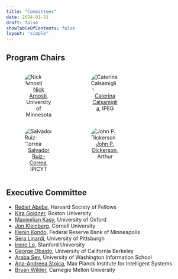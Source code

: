 ```yaml
---
title: "Committees"
date: 2024-01-31
draft: false
showTableOfContents: false
layout: "simple"
---
```


## Program Chairs

<div style="justify-content:space-between">
    <figure style="max-width:15%;display:inline-block;padding-right:10px;padding-left:10px;vertical-align:top;">
        <img src="/committee_photos/nick_arnosti.jpeg"
            style="border-radius:20px"
            alt="Nick Arnosti">
        <figcaption style="text-align:center"> <a href="https://nickarnosti.com/">Nick Arnosti</a>, University of Minnesota</figcaption>
    </figure>
    <figure style="max-width:15%;display:inline-block;padding-right:10px;padding-left:10px;vertical-align:top;">
        <img src="/committee_photos/caterina_calsamigli.png"
            style="border-radius:20px"
            alt="Caterina Calsamiglia">
        <figcaption style="text-align:center"> <a href="https://sites.google.com/site/caterinacalsamiglia/">Caterina Calsamiglia</a>, IPEG</figcaption>
    </figure>
    <figure style="max-width:15%;display:inline-block;padding-right:10px;padding-left:10px;vertical-align:top;">
        <img src="/committee_photos/salvador_ruizcorrea.jpeg"
            style="border-radius:20px"
            alt="Salvador Ruiz-Correa">
        <figcaption style="text-align:center"> <a href="https://scholar.google.com/citations?user=LJNs7nwAAAAJ&hl=en&inst=7289110936595769722">Salvador Ruiz-Correa</a>, IPICYT</figcaption>
    </figure>
    <figure style="max-width:15%;display:inline-block;padding-right:10px;padding-left:10px;vertical-align:top;">
        <img src="/committee_photos/john_dickerson.jpeg"
            style="border-radius:20px"
            alt="John P. Dickerson">
        <figcaption style="text-align:center"> <a href="https://jpdickerson.com/">John P. Dickerson</a>, Arthur </figcaption>
    </figure>
</div>

<!-- ## General Chairs
- [Name Surname](), University
- [Name Surname](), University -->

## Executive Committee
- [Rediet Abebe](https://www.cs.cornell.edu/~red/), Harvard Society of Fellows
- [Kira Goldner](https://www.kiragoldner.com/), Boston University
- [Maximilian Kasy](https://maxkasy.github.io/home/), University of Oxford
- [Jon Kleinberg](https://www.cs.cornell.edu/home/kleinber/), Cornell University
- [Illenin Kondo](https://www.illenin.com/), Federal Reserve Bank of Minneapolis
- [Sera Linardi](http://www.linardi.gspia.pitt.edu/), University of Pittsburgh
- [Irene Lo](https://sites.google.com/view/irene-lo), Stanford University
- [George Obaido](https://www.georgeobaido.com/), University of California Berkeley
- [Araba Sey](https://tascha.uw.edu/people/araba-sey/), University of Washington Information School
- [Ana-Andreea Stoica](http://www.columbia.edu/~as5001/), Max Planck Institute for Intelligent Systems
- [Bryan Wilder](https://bryanwilder.github.io/), Carnegie Mellon University
